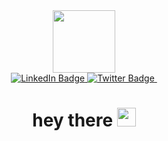 
<div id="header" align="center">
  <img src="https://giphy.com/stickers/code-matrix-hacker-4B1BTOMTi8b3OdPrzy" width="100"/>
</div>
<div id="badges" align="center">
  <a href="https://www.linkedin.com/in/cynthia-barasa/">
    <img src="https://img.shields.io/badge/LinkedIn-blue?style=for-the-badge&logo=linkedin&logoColor=white" alt="LinkedIn Badge"/>
  </a>
  <a href="https://twitter.com/barasancynthia">
    <img src="https://img.shields.io/badge/Twitter-blue?style=for-the-badge&logo=twitter&logoColor=white" alt="Twitter Badge"/>
  </a>
  <img src="https://komarev.com/ghpvc/?username=CynthiaBarasa&style=flat-square&color=blue" alt=""/>
<h1>
  hey there
  <img src="https://media.giphy.com/media/hvRJCLFzcasrR4ia7z/giphy.gif" width="30px"/>
</h1>
</div>
